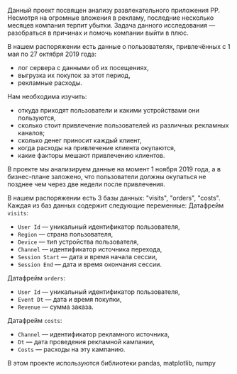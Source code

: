 Данный проект посвящен анализу развлекательного приложения PP. Несмотря на огромные вложения в рекламу, последние несколько месяцев компания терпит убытки. Задача данного исследования — разобраться в причинах и помочь компании выйти в плюс.

В нашем распоряжении есть данные о пользователях, привлечённых с 1 мая по 27 октября 2019 года:

* лог сервера с данными об их посещениях,
* выгрузка их покупок за этот период,
* рекламные расходы.


Нам необходима изучить:
* откуда приходят пользователи и какими устройствами они пользуются,
* сколько стоит привлечение пользователей из различных рекламных каналов;
* сколько денег приносит каждый клиент,
* когда расходы на привлечение клиента окупаются,
* какие факторы мешают привлечению клиентов.

В проекте мы анализируем данные на момент 1 ноября 2019 года, а в бизнес-плане заложено, что пользователи должны окупаться не позднее чем через две недели после привлечения.

В нашем распоряжении есть 3 базы данных: "visits", "orders", "costs". Каждая из баз данных содержит следующие переменные:
Датафрейм `visits`:
* `User Id` — уникальный идентификатор пользователя,
* `Region` — страна пользователя,
* `Device` — тип устройства пользователя,
* `Channel` — идентификатор источника перехода,
* `Session Start` — дата и время начала сессии,
* `Session End` — дата и время окончания сессии.

Датафрейм `orders`:
* `User Id` — уникальный идентификатор пользователя,
* `Event Dt` — дата и время покупки,
* `Revenue` — сумма заказа.

Датафрейм `costs`:
* `Channel` — идентификатор рекламного источника,
* `Dt` — дата проведения рекламной кампании,
* `Costs` — расходы на эту кампанию.

В этом проекте используются библиотеки pandas, matplotlib, numpy
